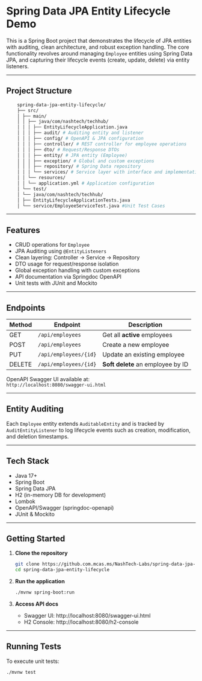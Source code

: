 # Spring Data JPA Entity Lifecycle Demo

This is a Spring Boot project that demonstrates the lifecycle of JPA entities with auditing, clean architecture, and robust exception handling. The core functionality revolves around managing `Employee` entities using Spring Data JPA, and capturing their lifecycle events (create, update, delete) via entity listeners.

---

## Project Structure
```bash
    spring-data-jpa-entity-lifecycle/
    ├── src/
    │ ├── main/
    │ │ ├── java/com/nashtech/techhub/
    │ │ │ ├── EntityLifecycleApplication.java
    │ │ │ ├── audit/ # Auditing entity and listener
    │ │ │ ├── config/ # OpenAPI & JPA configuration
    │ │ │ ├── controller/ # REST controller for employee operations
    │ │ │ ├── dto/ # Request/Response DTOs
    │ │ │ ├── entity/ # JPA entity (Employee)
    │ │ │ ├── exception/ # Global and custom exceptions
    │ │ │ ├── repository/ # Spring Data repository
    │ │ │ └── services/ # Service layer with interface and implementation
    │ │ └── resources/
    │ │ └── application.yml # Application configuration
    │ └── test/
    │ └── java/com/nashtech/techhub/
    │ ├── EntityLifecycleApplicationTests.java
    │ └── service/EmployeeServiceTest.java #Unit Test Cases
```

---

## Features

- CRUD operations for `Employee`
- JPA Auditing using `@EntityListeners`
- Clean layering: Controller → Service → Repository
- DTO usage for request/response isolation
- Global exception handling with custom exceptions
- API documentation via Springdoc OpenAPI
- Unit tests with JUnit and Mockito

---

## Endpoints

| Method | Endpoint             | Description                        |
|--------|----------------------|------------------------------------|
| GET    | `/api/employees`     | Get all **active** employees       |
| POST   | `/api/employees`     | Create a new employee              |
| PUT    | `/api/employees/{id}`| Update an existing employee        |
| DELETE | `/api/employees/{id}`| **Soft delete** an employee by ID  |

OpenAPI Swagger UI available at:  
`http://localhost:8080/swagger-ui.html`


---

## Entity Auditing

Each `Employee` entity extends `AuditableEntity` and is tracked by `AuditEntityListener` to log lifecycle events such as creation, modification, and deletion timestamps.

---

## Tech Stack

- Java 17+
- Spring Boot
- Spring Data JPA
- H2 (in-memory DB for development)
- Lombok
- OpenAPI/Swagger (springdoc-openapi)
- JUnit & Mockito

---

## Getting Started

1. **Clone the repository**
   ```bash
   git clone https://github.com.mcas.ms/NashTech-Labs/spring-data-jpa-entity-lifecycle
   cd spring-data-jpa-entity-lifecycle
   ```
2. **Run the application**
    ```bash
    ./mvnw spring-boot:run
   ```
3. **Access API docs**

   - Swagger UI: http://localhost:8080/swagger-ui.html
   - H2 Console: http://localhost:8080/h2-console

---

## Running Tests
To execute unit tests:
```bash
./mvnw test
   ```